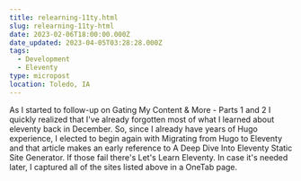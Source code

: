 ```yaml
---
title: relearning-11ty.html
slug: relearning-11ty-html
date: 2023-02-06T18:00:00.000Z
date_updated: 2023-04-05T03:28:28.000Z
tags: 
  - Development
  - Eleventy
type: micropost
location: Toledo, IA
---
```


As I started to follow-up on Gating My Content & More - Parts 1 and 2 I quickly realized that I've already forgotten most of what I learned about eleventy back in December. So, since I already have years of Hugo experience, I elected to begin again with Migrating from Hugo to Eleventy and that article makes an early reference to A Deep Dive Into Eleventy Static Site Generator. If those fail there's Let's Learn Eleventy. In case it's needed later, I captured all of the sites listed above in a OneTab page.


